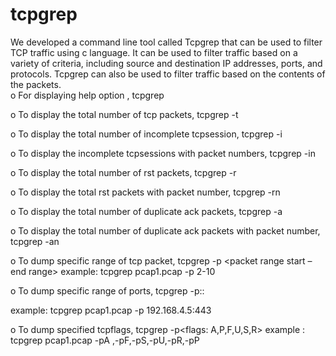 # tcpgrep
 We developed  a command line tool called Tcpgrep that can be used to filter TCP traffic using c language. It can be used to filter traffic based on a variety of criteria, including source and destination IP addresses, ports, and protocols. Tcpgrep can also be used to filter traffic based on the contents of the packets.  
o	For displaying help option ,
   tcpgrep <pcapfilename>

o	To display the total number of  tcp packets,
tcpgrep <pcapfile name> -t

o	To display the total number of incomplete tcpsession,
tcpgrep <pcapfile name> -i

o	To display the incomplete tcpsessions with packet numbers,
tcpgrep <pcapfile name> -in

o	To display the total number of rst packets,
tcpgrep <pcapfile name> -r

o	To display the total rst packets with packet number,
tcpgrep <pcapfile name> -rn

o	To display the total number of duplicate ack packets,
tcpgrep <pcapfile name> -a

o	To display the total number of duplicate ack packets with packet number,
tcpgrep <pcapfile name> -an

o	To dump specific range of tcp packet,
tcpgrep <pcapfile name> -p <packet range start – end range>
example: tcpgrep pcap1.pcap -p 2-10 

o	To dump specific range of ports,
tcpgrep <pcapfile name> -p:<ip address>:<port no>
 
example: tcpgrep pcap1.pcap -p 192.168.4.5:443

o	To dump specified tcpflags,
tcpgrep <pcapfile name> -p<flags: A,P,F,U,S,R>
 example : tcpgrep pcap1.pcap -pA ,-pF,-pS,-pU,-pR,-pP
       

